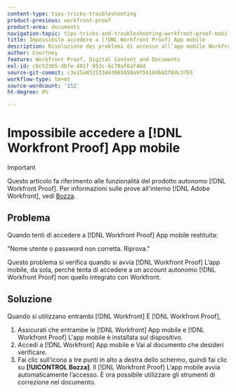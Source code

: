 ```yaml
---
content-type: tips-tricks-troubleshooting
product-previous: workfront-proof
product-area: documents
navigation-topic: tips-tricks-and-troubleshooting-workfront-proof-mobile
title: Impossibile accedere a [!DNL Workfront Proof] App mobile
description: Risoluzione dei problemi di accesso all’app mobile Workfront Proof.
author: Courtney
feature: Workfront Proof, Digital Content and Documents
exl-id: c6c52365-dbfe-481f-953c-6c70af6af46d
source-git-commit: c3e15a052533d43065b50a9f56169b82f8dc3765
workflow-type: tm+mt
source-wordcount: '152'
ht-degree: 0%

---
```


# Impossibile accedere a [!DNL Workfront Proof] App mobile

>[!IMPORTANT]
>
>Questo articolo fa riferimento alle funzionalità del prodotto autonomo [!DNL Workfront Proof]. Per informazioni sulle prove all&#39;interno [!DNL Adobe Workfront], vedi [Bozza](../../../review-and-approve-work/proofing/proofing.md).

## Problema

Quando tenti di accedere a [!DNL Workfront Proof] App mobile restituita:

&quot;Nome utente o password non corretta. Riprova.&quot;

Questo problema si verifica quando si avvia [!DNL Workfront Proof] L’app mobile, da sola, perché tenta di accedere a un account autonomo [!DNL Workfront Proof] non quello integrato con Workfront.

## Soluzione

Quando si utilizzano entrambi [!DNL Workfront] E [!DNL Workfront Proof],

1. Assicurati che entrambe le [!DNL Workfront] App mobile e [!DNL Workfront Proof] L&#39;app mobile è installata sul dispositivo.
1. Accedi a [!DNL Workfront] App mobile e Vai al documento che desideri verificare.
1. Fai clic sull’icona a tre punti in alto a destra dello schermo, quindi fai clic su **[!UICONTROL Bozza]**.
Il [!DNL Workfront Proof] L’app mobile avvia automaticamente l’accesso.
È ora possibile utilizzare gli strumenti di correzione nel documento.
